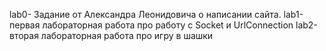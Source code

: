 lab0- Задание от Александра Леонидовича о написании сайта.
lab1-  первая лабораторная работа про работу с Socket и UrlConnection
lab2- вторая лабораторная работа про игру в шашки
